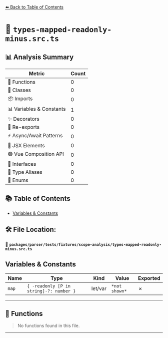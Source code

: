 [⬅️ Back to Table of Contents](../../../../../index.md)

# 📄 `types-mapped-readonly-minus.src.ts`

## 📊 Analysis Summary

| Metric | Count |
|--------|-------|
| 🔧 Functions | 0 |
| 🧱 Classes | 0 |
| 📦 Imports | 0 |
| 📊 Variables & Constants | 1 |
| ✨ Decorators | 0 |
| 🔄 Re-exports | 0 |
| ⚡ Async/Await Patterns | 0 |
| 💠 JSX Elements | 0 |
| 🟢 Vue Composition API | 0 |
| 📐 Interfaces | 0 |
| 📑 Type Aliases | 0 |
| 🎯 Enums | 0 |

## 📚 Table of Contents

- [Variables & Constants](#variables-constants)

## 🛠️ File Location:
📂 **`packages/parser/tests/fixtures/scope-analysis/types-mapped-readonly-minus.src.ts`**

## Variables & Constants

| Name | Type | Kind | Value | Exported |
|------|------|------|-------|----------|
| `map` | `{ -readonly [P in string]-?: number }` | let/var | `*not shown*` | ✗ |


---

## 🔧 Functions

> No functions found in this file.


---